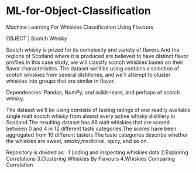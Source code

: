 # ML-for-Object-Classification

Machine Learning For Whiskies Classification Using Flavours


OBJECT | Scotch Whisky 
 
Scotch whisky is prized for its complexity and variety of flavors.And the regions of Scotland where it is produced are believed to have distinct flavor profiles.In this case study, we will classify scotch whiskies based on their flavor characteristics. The dataset we'll be using contains a selection of scotch whiskies from several distilleries, and we'll attempt to cluster whiskies into groups that are similar in flavor.


Dependencies: Pandas, NumPy, and scikit-learn, and perhaps of scotch whisky.


The dataset we'll be using consists of tasting ratings of one readily available single malt scotch whisky from almost every active whisky distillery in Scotland.The resulting dataset has 86 malt whiskies that are scored between 0 and 4 in 12 different taste categories.The scores have been aggregated from 10 different tasters.The taste categories describe whether the whiskies are sweet, smoky,medicinal, spicy, and so on.


Repository is divided as :
1.Loding and inspecting whiskies data
2.Exploring Correlations
3.Clustering Whiskies By Flavours
4.Whiskies Comparing Correlation

